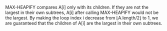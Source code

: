 MAX-HEAPIFY compares A[i] only with its children. If they are not the largest in their own subtrees, A[i] after calling MAX-HEAPIFY would not be the largest. By making the loop index i decrease from &lfloor;A.length/2&rfloor; to 1, we are guaranteed that the children of A[i] are the largest in their own subtrees.  
